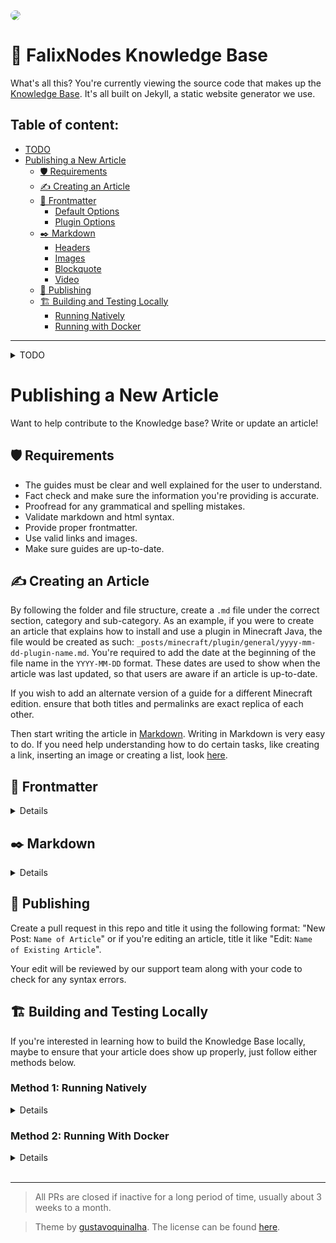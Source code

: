 <img style="border-radius: 20px;" src="https://i.imgur.com/nyoM6z6.png">

# 📖 FalixNodes Knowledge Base

What's all this? You're currently viewing the source code that makes up the [Knowledge Base](https://kb.falixnodes.net/). It's all built on Jekyll, a static website generator we use.

## Table of content:

-   [TODO](https://github.com/FalixNodes-Software/Knowledge-base#todo)
-   [Publishing a New Article](https://github.com/FalixNodes-Software/Knowledge-base#publishing-a-new-article)
    -   [🛡️ Requirements](https://github.com/FalixNodes-Software/Knowledge-base#%EF%B8%8F-requirements)
    -   [✍️ Creating an Article](https://github.com/FalixNodes-Software/Knowledge-base#%EF%B8%8F-creating-an-article)
    -   [📃️ Frontmatter](https://github.com/FalixNodes-Software/Knowledge-base#%EF%B8%8F-frontmatter)
        -   [Default Options](https://github.com/FalixNodes-Software/Knowledge-base#default-options)
        -   [Plugin Options](https://github.com/FalixNodes-Software/Knowledge-base#plugins)
    -   [✒️ Markdown](https://github.com/FalixNodes-Software/Knowledge-base#%EF%B8%8F-markdown)
        -   [Headers](https://github.com/FalixNodes-Software/Knowledge-base#headers)
        -   [Images](https://github.com/FalixNodes-Software/Knowledge-base#images)
        -   [Blockquote](https://github.com/FalixNodes-Software/Knowledge-base#blockquote)
        -   [Video](https://github.com/FalixNodes-Software/Knowledge-base#video)
    -   [📢️ Publishing](https://github.com/FalixNodes-Software/Knowledge-base#%EF%B8%8F-publishing)
    -   [🏗️ Building and Testing Locally](https://github.com/FalixNodes-Software/Knowledge-base#%EF%B8%8F-building-and-testing-locally)
        -   [Running Natively](https://github.com/FalixNodes-Software/Knowledge-base#method-1-running-natively)
        -   [Running with Docker](https://github.com/FalixNodes-Software/Knowledge-base#method-2-running-with-docker)

---

<details>
<summary>TODO</summary>

## TODO

-   [ ] Improve embeds with author & date updated, etc
-   [ ] Instead of a single post layout use multiple for java + bedrock, plugins, getting started to reduce build time (if?)
-   [ ] Add video thumbnails
-   [ ] Use standard theme colors
-   [ ] RSS feed
-   [ ] Sitemap
-   [ ] Expand post page width
-   [ ] Auto toggle subcategories filter based on url
-   [ ] Add hero image to home and category pages
-   [ ] Move away from cluttered CSS CDN
-   [ ] Revisit lighthouse
-   [ ] Admin panel
-   [ ] Multilingual support
-   [ ] Use other icon styles (duotone, light, etc)
-   [ ] Make category enlarge on hover
-   [ ] Improve aside category nav (group sections)
-   [ ] Use shadows
-   [ ] Github icon author
-   [ ] Add color contrast between boxes and background
-   [ ] Use separate js files (?)
-   [ ] Get rid of & nesting in scss
-   [ ] Use custom icons for different categories

</details>

# Publishing a New Article

Want to help contribute to the Knowledge base? Write or update an article!

## 🛡️ Requirements

-   The guides must be clear and well explained for the user to understand.
-   Fact check and make sure the information you're providing is accurate.
-   Proofread for any grammatical and spelling mistakes.
-   Validate markdown and html syntax.
-   Provide proper frontmatter.
-   Use valid links and images.
-   Make sure guides are up-to-date.

## ✍️ Creating an Article

By following the folder and file structure, create a `.md` file under the correct section, category and sub-category. As an example, if you were to create an article that explains how to install and use a plugin in Minecraft Java, the file would be created as such: `_posts/minecraft/plugin/general/yyyy-mm-dd-plugin-name.md`. You're required to add the date at the beginning of the file name in the `YYYY-MM-DD` format. These dates are used to show when the article was last updated, so that users are aware if an article is up-to-date.

If you wish to add an alternate version of a guide for a different Minecraft edition. ensure that both titles and permalinks are exact replica of each other.

Then start writing the article in [Markdown](https://www.markdownguide.org/getting-started/). Writing in Markdown is very easy to do. If you need help understanding how to do certain tasks, like creating a link, inserting an image or creating a list, look [here](https://guides.github.com/features/mastering-markdown/).

## 📃️ Frontmatter

<details>

<br>

Make sure the frontmatter is setup properly; this is usually at the top of every article.

### Default Options:

```
---
layout: post
title:  "Title of Article"
category: Java
tags: General
description: "Here is the description of your guide"
permalink: /minecraft/java/general/name-of-article
image: "link"
author: Name
icon: book-bookmark
---
```

| Metadata       | Description                                                                                                                  |
| -------------- | ---------------------------------------------------------------------------------------------------------------------------- |
| `layout:`      | Must **always** remain as `post`                                                                                             |
| `title:`       | The title of your guide, make sure it contains the necessary keywords to make it stand out                                   |
| `category:`    | Any of the categories in the `_categories` folder _(Case sensitive)_                                                         |
| `tags:`        | Any sub-category; they are each listed in their corresponding category file in the `_categories_` folder. _(Case sensitive)_ |
| `description:` | A description for your guide, keep it concise, informative and interesting                                                   |
| `permalink:`   | /`section`/`category`/`sub-category`/`short-title` _(Lowercase)_                                                             |
| `image:`       | A direct link to an image to be used as a thumbnail _(Optional)_                                                             |
| `author:`      | Name of the current author and maintainer. For multiple use the array format. Maximum limit of 3                             |
| `icon:`        | Direct link to an icon. _(Optional)_                                                                                         |
| `toc:`         | Whether to enable table of contents or not. _(Optional, default value is `true`)_                                            |

> Encompass your values in quotation marks if it contains symbols other than slashes `/` or hyphens `-`.
> New authors must request for their github account to be manually added to display profile pictures.

### Modifications / Addon Options:

The below frontmatter options are extra options for **Minecraft modifications and addons (plugins, mods and data-packs)** in addition to the default options:

```
---
layout: post
title:  "Title of Article"
category: Modifications
tags: General
description: "Here is the description of your guide"
permalink: /minecraft/modifications/general/name-of-mod
image: "link"
author: Name

icon: "link"
mod-name: "Name of mod"
mod-author: "Mod author"
mod-url: "link"
---
```

| Metadata      | Description                                                                                 |
| ------------- | ------------------------------------------------------------------------------------------- |
| `icon:`       | Direct link to the mod's icon                                                               |
| `mod-name:`   | Official mod name                                                                           |
| `mod-author:` | Name of the mod's author or company. You may use a comma `,` to list a maximum of 3 authors |
| `mod-url:`    | A link to the mod's official page or website                                                |

### Getting Started Options:

If you wish to include a post from an existing category in the `Getting started` category, use these extra frontmatter options:

```
---
category:
    - Java
    - Getting-started
post_order: 1
---
```

| Metadata     | Description                                                                                                                 |
| ------------ | --------------------------------------------------------------------------------------------------------------------------- |
| `category`   | Can be turned into an array to include an extra category. `Getting-started` must always be the second category in the array |
| `post_order` | Order of the post within the Getting-started category                                                                       |

</details>

## ✒️ Markdown

<details>

<br>

[Markdown cheatsheet](https://markdownguide.offshoot.io/cheat-sheet/).

### Headers

Using "# Title of Article" isn't needed; the layout will automatically add the title of the article to the top of the guide. That being said, always use "## Subtitle" instead.
It is recommended to a related Github flavored emoji at the beginning of main subtitles (## or h2) to improve user friendliness (such as: `## :earth_asia: Dynmap`). A list of all Github emojis can be found in a [cheatsheet](https://github.com/ikatyang/emoji-cheat-sheet/blob/master/README.md).

### Ordered Lists (Steps)

When typing out steps using ordered lists, make sure to separate each step with a **blank line**. Otherwise, Karamdown will not generate a `<p>` tag.

### Images

If you're adding an image to the files, use a path like `content/assets/images/posts/...`.

### Blockquote

There are 4 custom blockquote, which are each used in different context:

**Note:**

Used to add additional information that does not fit in its own paragraph.

```
> hi this is blockquote
```

**Success:**

Used to signify success messages or completion.

```
{: .success}

> hi this is blockquote
```

**Warning:**

Used as a warning to avoid something.

```
{: .warning}

> hi this is blockquote
```

**Error:**

Used as a way to display common errors or issues.

```
{: .error}

> hi this is blockquote
```

### Video

[Learn how to embed a YouTube video](https://support.google.com/youtube/answer/171780?hl=en)

```

<video controls preload="auto"><source
 src="https://example.com/video.webm" type="video/webm"
 src="https://example.com/video.mp4" type="video/mp4"
 /></video>

```

> If you're adding a video to the files, use a path like `/assets/videos/posts/...`.

Make sure to provide both webm and mp4. Webm are much smaller and load faster, although an MP4 file is required as not all browsers support webm format. So the MP4 is more of a fallback option if the user's browser doesn't like the webm format.

</details>

## 📢️ Publishing

Create a pull request in this repo and title it using the following format: "New Post: `Name of Article`" or if you're editing an article, title it like "Edit: `Name of Existing Article`".

Your edit will be reviewed by our support team along with your code to check for any syntax errors.

## 🏗️ Building and Testing Locally

If you're interested in learning how to build the Knowledge Base locally, maybe to ensure that your article does show up properly, just follow either methods below.

### Method 1: Running Natively

<details>

<br>

Since the Knowledge Base is powered by Jekyll, you'll need to install it [here](https://jekyllrb.com/docs/installation/).
While it's installing, download a copy of this repository.

Once Jekyll is fully installed, open command prompt and change directory (`cd`) to the downloaded repository. Then type and run the following command:

```

bundle exec jekyll serve --livereload --watch

```

Once you see a done message, go to http://localhost:4000/ in your preferred web browser.

</details>

### Method 2: Running With Docker

<details>

<br>

Since we will be using Docker, you'll need to install it [here](https://docs.docker.com/get-docker/).
While it's installing, download a copy of this repository, and create a `docker-compose.yml` file in it's root with the following content:

```

services:
jekyll:
volumes: - "./:/srv/jekyll" - "./vendor/bundle:/usr/local/bundle"
ports: - "4000:4000" - "35729:35729"
image: jekyll/jekyll
command: jekyll serve --livereload --watch --force_polling

```

> If this is the first time running the Knowledge Base, use `bundle install` instead of `jekyll serve --livereload --watch --force_polling`. Once everything is installed you may continue using `jekyll serve --livereload --watch --force_polling`.

Once Docker is fully installed, run it. Then open command prompt and change directory (`cd`) to the downloaded repository, and type and run the following command:

```

docker-compose up

```

Once you see a done message, go to http://localhost:4000/ in your preferred web browser.

</details>

<br>

---

> All PRs are closed if inactive for a long period of time, usually about 3 weeks to a month.

> Theme by [gustavoquinalha](https://github.com/gustavoquinalha/jekyll-help-center-theme). The license can be found [here](https://github.com/gustavoquinalha/jekyll-help-center-theme/blob/master/LICENSE.txt).
